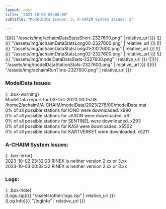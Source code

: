 ```yaml
---
layout: post
title: "2023-10-03 00:00:00"
subtitle: "ModelData Issues: 5; A-CHAIM System Issues: 2"

---
```


![]({{ "/assets/img/achaimDataStatsShort-2327600.png" | relative_url }})
![]({{ "/assets/img/achaimDataStatsLong00-2327600.png" | relative_url }})
![]({{ "/assets/img/achaimDataStatsLong01-2327600.png" | relative_url }})
![]({{ "/assets/img/achaimDataStatsLong02-2327600.png" | relative_url }})
![]({{ "/assets/img/modelDataDataStats-2327600.png" | relative_url }})
![]({{ "/assets/img/modelDataStationStats-2327600.png" | relative_url }})
![]({{ "/assets/img/achaimRunTime-2327600.png" | relative_url }})


### ModelData Issues:  
  
{: .box-warning}  
 ModelData report for 03-Oct-2023 00:15:08   
 /home2/achaim1/A-CHAIM/modelData/2023/276/00/modelData.mat   
 0% of all possible stations for IONO were downloaded. x990   
 0% of all possible stations for JASON were downloaded. x8   
 0% of all possible stations for SENTINEL were downloaded. x293   
 0% of all possible stations for KASI were downloaded. x5502   
 0% of all possible stations for KARTVERKET were downloaded. x5211   
  
### A-CHAIM System Issues:  
  
{: .box-error}  
2023-10-02 23:32:20 RINEX is neither version 2.xx or 3.xx  
2023-10-03 00:32:32 RINEX is neither version 2.xx or 3.xx  

### Logs:  
  
{: .box-note}  
[Logs.zip]({{ "/assets/other/logs.zip" | relative_url }})  
[Log Info]({{ "/logInfo" | relative_url }})  
